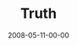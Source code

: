 ---
layout: message
category: message
series: "RIQ"
title: "Truth"
date: 2008-05-11-00-00
message_id: 497
sc-permalink-url: "http://soundcloud.com/crdschurch/riq-truth"
audio: "http://s3.amazonaws.com/crossroads-media/messages/audio/RIQ_01_05-11-08_Mingo_webaudio.mp3"
audio-duration: "41:06"
description: "Chuck Mingo discusses how to give and receive truth in our relationships."
video: "http://s3.amazonaws.com/crossroads-media/messages/video/RIQ1.mp4"
video-duration: "41:21"
yt-video-id: "w8xvofiQTaU"
video-image: "http://s3.amazonaws.com/crossroads-media/images/RIQ1-still.jpg"
notes-description: "Learning to give and receive truth."
notes: "http://s3.amazonaws.com/crossroads-media/documents/SN.05.11-12.08.pdf"
notes-title: "RIQ&#58; Truth"
program: "http://s3.amazonaws.com/crossroads-media/documents/0510_11Program.pdf"
tag: 
 - mingo
 - truth
 - riq
 - relationships
 - friendships
 - friendship
explicit: false
---